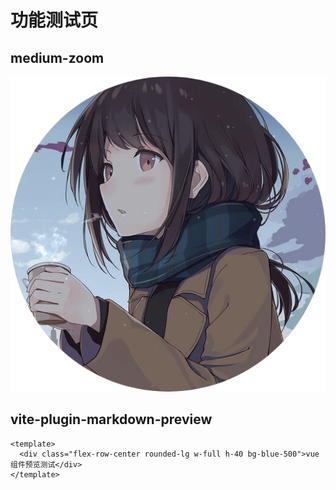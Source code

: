 # 功能测试页

## medium-zoom

![medium-zoom](/logo.png)

## vite-plugin-markdown-preview

```vue preview
<template>
  <div class="flex-row-center rounded-lg w-full h-40 bg-blue-500">vue 组件预览测试</div>
</template>
```
